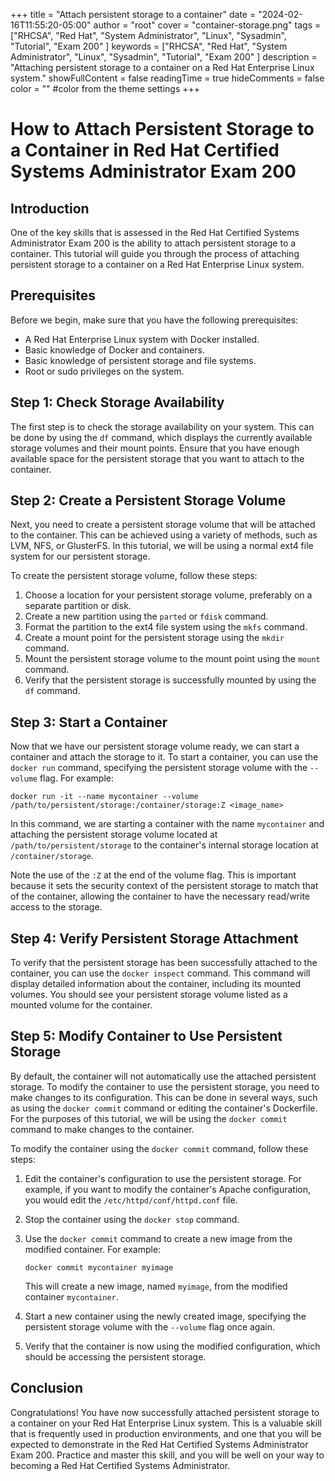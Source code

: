 +++
title = "Attach persistent storage to a container"
date = "2024-02-16T11:55:20-05:00"
author = "root"
cover = "container-storage.png"
tags = ["RHCSA", "Red Hat", "System Administrator", "Linux", "Sysadmin", "Tutorial", "Exam 200" ]
keywords = ["RHCSA", "Red Hat", "System Administrator", "Linux", "Sysadmin", "Tutorial", "Exam 200" ]
description = "Attaching persistent storage to a container on a Red Hat Enterprise Linux system."
showFullContent = false
readingTime = true
hideComments = false
color = "" #color from the theme settings
+++


# How to Attach Persistent Storage to a Container in Red Hat Certified Systems Administrator Exam 200

## Introduction
One of the key skills that is assessed in the Red Hat Certified Systems Administrator Exam 200 is the ability to attach persistent storage to a container. This tutorial will guide you through the process of attaching persistent storage to a container on a Red Hat Enterprise Linux system. 

## Prerequisites
Before we begin, make sure that you have the following prerequisites:
- A Red Hat Enterprise Linux system with Docker installed.
- Basic knowledge of Docker and containers.
- Basic knowledge of persistent storage and file systems.
- Root or sudo privileges on the system.

## Step 1: Check Storage Availability
The first step is to check the storage availability on your system. This can be done by using the `df` command, which displays the currently available storage volumes and their mount points. Ensure that you have enough available space for the persistent storage that you want to attach to the container.

## Step 2: Create a Persistent Storage Volume
Next, you need to create a persistent storage volume that will be attached to the container. This can be achieved using a variety of methods, such as LVM, NFS, or GlusterFS. In this tutorial, we will be using a normal ext4 file system for our persistent storage. 

To create the persistent storage volume, follow these steps:

1. Choose a location for your persistent storage volume, preferably on a separate partition or disk.
2. Create a new partition using the `parted` or `fdisk` command.
3. Format the partition to the ext4 file system using the `mkfs` command.
4. Create a mount point for the persistent storage using the `mkdir` command.
5. Mount the persistent storage volume to the mount point using the `mount` command.
6. Verify that the persistent storage is successfully mounted by using the `df` command.

## Step 3: Start a Container
Now that we have our persistent storage volume ready, we can start a container and attach the storage to it. To start a container, you can use the `docker run` command, specifying the persistent storage volume with the `--volume` flag. For example:

```
docker run -it --name mycontainer --volume /path/to/persistent/storage:/container/storage:Z <image_name>
```

In this command, we are starting a container with the name `mycontainer` and attaching the persistent storage volume located at `/path/to/persistent/storage` to the container's internal storage location at `/container/storage`.

Note the use of the `:Z` at the end of the volume flag. This is important because it sets the security context of the persistent storage to match that of the container, allowing the container to have the necessary read/write access to the storage.

## Step 4: Verify Persistent Storage Attachment
To verify that the persistent storage has been successfully attached to the container, you can use the `docker inspect` command. This command will display detailed information about the container, including its mounted volumes. You should see your persistent storage volume listed as a mounted volume for the container.

## Step 5: Modify Container to Use Persistent Storage
By default, the container will not automatically use the attached persistent storage. To modify the container to use the persistent storage, you need to make changes to its configuration. This can be done in several ways, such as using the `docker commit` command or editing the container's Dockerfile. For the purposes of this tutorial, we will be using the `docker commit` command to make changes to the container.

To modify the container using the `docker commit` command, follow these steps:

1. Edit the container's configuration to use the persistent storage. For example, if you want to modify the container's Apache configuration, you would edit the `/etc/httpd/conf/httpd.conf` file.
2. Stop the container using the `docker stop` command.
3. Use the `docker commit` command to create a new image from the modified container. For example:

    ```
    docker commit mycontainer myimage
    ```
    This will create a new image, named `myimage`, from the modified container `mycontainer`.

4. Start a new container using the newly created image, specifying the persistent storage volume with the `--volume` flag once again.
5. Verify that the container is now using the modified configuration, which should be accessing the persistent storage.

## Conclusion
Congratulations! You have now successfully attached persistent storage to a container on your Red Hat Enterprise Linux system. This is a valuable skill that is frequently used in production environments, and one that you will be expected to demonstrate in the Red Hat Certified Systems Administrator Exam 200. Practice and master this skill, and you will be well on your way to becoming a Red Hat Certified Systems Administrator.
